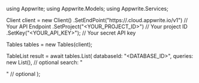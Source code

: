 using Appwrite;
using Appwrite.Models;
using Appwrite.Services;

Client client = new Client()
    .SetEndPoint("https://<REGION>.cloud.appwrite.io/v1") // Your API Endpoint
    .SetProject("<YOUR_PROJECT_ID>") // Your project ID
    .SetKey("<YOUR_API_KEY>"); // Your secret API key

Tables tables = new Tables(client);

TableList result = await tables.List(
    databaseId: "<DATABASE_ID>",
    queries: new List<string>(), // optional
    search: "<SEARCH>" // optional
);